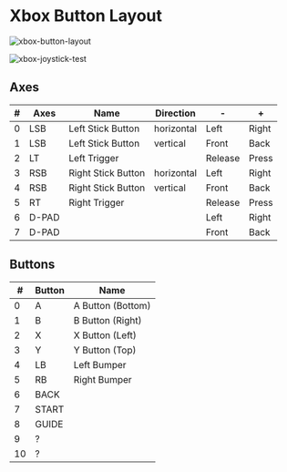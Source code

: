 # Xbox Button Layout

![xbox-button-layout](https://user-images.githubusercontent.com/580022/45268303-10a03e80-b4ce-11e8-883c-1f586566c040.png)

![xbox-joystick-test](https://user-images.githubusercontent.com/64485819/193184460-d1b5db88-3bf6-4e63-adec-f8c93f0e431a.png)

## Axes

| # | Axes   | Name               | Direction  | -       | +     |
|---|--------|--------------------|------------|---------|-------|
| 0 | LSB    | Left Stick Button  | horizontal | Left    | Right |
| 1 | LSB    | Left Stick Button  | vertical   | Front   | Back  |
| 2 | LT     | Left Trigger       |            | Release | Press |
| 3 | RSB    | Right Stick Button | horizontal | Left    | Right |
| 4 | RSB    | Right Stick Button | vertical   | Front   | Back  |
| 5 | RT     | Right Trigger      |            | Release | Press |
| 6 | D-PAD  |                    |            | Left    | Right |
| 7 | D-PAD  |                    |            | Front   | Back  |


## Buttons

| # | Button | Name               |
|---|--------|--------------------|
| 0 | A      | A Button (Bottom)  |
| 1 | B      | B Button (Right)   |
| 2 | X      | X Button (Left)    |
| 3 | Y      | Y Button (Top)     |
| 4 | LB     | Left Bumper        |
| 5 | RB     | Right Bumper       |
| 6 | BACK   |                    |
| 7 | START  |                    |
| 8 | GUIDE  |                    |
| 9 | ?      |                    |
| 10| ?      |                    |